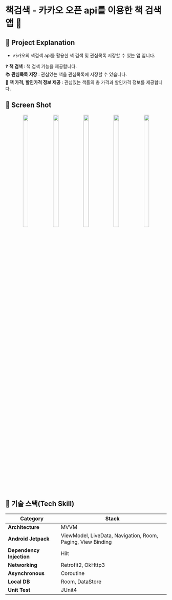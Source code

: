 

# 책검색 - 카카오 오픈 api를 이용한 책 검색 앱 👀
## 📌 Project Explanation 
* 카카오의 책검색 api를 활용한 책 검색 및 관심목록 저장할 수 있는 앱 입니다.

:question: <b>책 검색 </b>: 책 검색 기능을 제공합니다.<br>
:books: <b>관심목록 저장</b> : 관심있는 책을 관심목록에 저장할 수 있습니다.<br>
:atm: <b>책 가격, 할인가격 정보 제공</b> : 관심있는 책들의 총 가격과 할인가격 정보를 제공합니다.<br>

## 📌 Screen Shot
<p align="center">
<img src="https://user-images.githubusercontent.com/83231344/204030769-d082db2f-15a0-4960-bf7b-6253bd8164e8.png" width="18%" height="30%">
<img src="https://user-images.githubusercontent.com/83231344/204030856-a0645a0a-c1dc-45f5-9432-0a0f7c72df1a.png" width="18%" height="30%">
<img src="https://user-images.githubusercontent.com/83231344/204030894-8b5b09ea-344b-4dfe-8820-26bdd0a43d84.png" width="18%" height="30%">
<img src="https://user-images.githubusercontent.com/83231344/204030921-5c717884-00dc-4c6f-8dff-f1a01697e4df.png" width="18%" height="30%">
<img src="https://user-images.githubusercontent.com/83231344/204030966-0a28da88-2db0-4ae6-845d-b0908dca46ce.png" width="18%" height="30%">
</p>


## 📌 기술 스택(Tech Skill)

 | Category                                                   | Stack                                                   |
| ------------------------------------------------------------ | ------------------------------------------------------- |
| **Architecture**| MVVM        |
| **Android Jetpack**|  ViewModel, LiveData, Navigation, Room, Paging, View Binding|
| **Dependency Injection**| Hilt       |
| **Networking** | Retrofit2, OkHttp3           |
| **Asynchronous**                 | Coroutine |
| **Local DB**                 | Room, DataStore |
| **Unit Test**                 | JUnit4 |


